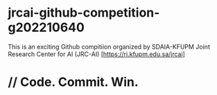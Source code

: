 # jrcai-github-competition-g202210640
This is an exciting Github compitiion organized by SDAIA-KFUPM Joint Research Center for AI (JRC-AI) [https://ri.kfupm.edu.sa/jrcai]

# // Code. Commit. Win.
